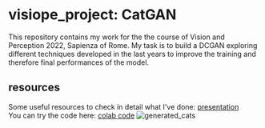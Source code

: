 # visiope_project: CatGAN
This repository contains my work for the the course of Vision and Perception 2022, Sapienza of Rome. My task is to build a DCGAN exploring different techniques developed in the last years to improve the training and therefore final performances of the model.
## resources
Some useful resources to check in detail what I've done:
[presentation](https://docs.google.com/presentation/d/1CxF7OkIJ831GLjkHZbJ4Zh6mELNYahAiw2OK0WrdSD4/edit#slide=id.g12d9e29ce52_0_182)\
You can try the code here:
[colab code](https://colab.research.google.com/drive/1TcrCSoKmbD-7e1s-iDY7BMeoEBvtOoZv?authuser=1#scrollTo=m2PVuKK2wo5x)
![generated_cats](https://user-images.githubusercontent.com/68972257/169663392-305a1205-2711-4f9a-af07-876088fa9d30.png)

